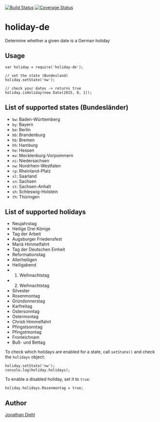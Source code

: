 [![Build Status](https://travis-ci.org/jdiehl/holiday-de.svg)](https://travis-ci.org/jdiehl/holiday-de) [![Coverage Status](https://coveralls.io/repos/jdiehl/holiday-de/badge.svg)](https://coveralls.io/r/jdiehl/holiday-de)

# holiday-de

Determine whether a given date is a German holiday

## Usage

```
var holiday = require('holiday-de');

// set the state (Bundesland)
holiday.setState('nw');

// check your dates -> returns true
holiday.isHoliday(new Date(2015, 0, 1));
```

## List of supported states (Bundesländer)

* `bw`: Baden-Württemberg
* `by`: Bayern
* `be`: Berlin
* `bb`: Brandenburg
* `hb`: Bremen
* `hh`: Hamburg
* `he`: Hessen
* `mv`: Mecklenburg-Vorpommern
* `ni`: Niedersachsen
* `nw`: Nordrhein-Westfalen
* `rp`: Rheinland-Pfalz
* `sl`: Saarland
* `sn`: Sachsen
* `st`: Sachsen-Anhalt
* `sh`: Schleswig-Holstein
* `th`: Thüringen

## List of supported holidays

* Neujahrstag
* Heilige Drei Könige
* Tag der Arbeit
* Augsburger Friedensfest
* Mariä Himmelfahrt
* Tag der Deutschen Einheit
* Reformationstag
* Allerheiligen
* Heiligabend
* 1. Weihnachtstag
* 2. Weihnachtstag
* Silvester
* Rosenmontag
* Gründonnerstag
* Karfreitag
* Ostersonntag
* Ostermontag
* Christi Himmelfahrt
* Pfingstsonntag
* Pfingstmontag
* Fronleichnam
* Buß- und Bettag

To check which holidays are enabled for a state, call `setState()` and check the `holidays` object:

```
holiday.setState('nw');
console.log(holiday.holidays);
```

To enable a disabled holiday, set it to `true`:

```
holiday.holidays.Rosenmontag = true;
```

## Author

[Jonathan Diehl](https://github.com/jdiehl)

